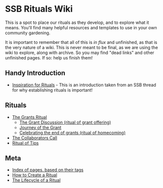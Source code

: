 # SSB Rituals Wiki

This is a spot to place our rituals as they develop, and to explore what it means.  You'll find many helpful resources and templates to use in your own community gardening.  

It is important to remember that all of this is _in flux_ and unfinished, as that is the very nature of a wiki.  This is never meant to be final, as we are using the wiki to explore, along with archive.  So you may find "dead links" and other unfinished pages.  If so: help us finish them!

## Handy Introduction

* [Inspiration for Rituals](introduction) - This is an introduction taken from an SSB thread for why establishing rituals is important!

## Rituals
* [The Grants Ritual](the-grants-ritual)
  * [The Grant Discussion (ritual of grant offering)](ritual-of-the-grant-offering)
  * [Journey of the Grant](journey-of-the-grant)
  * [Celebrating the end of grants (ritual of homecoming)](ritual-of-homecoming)
* [The Collaborators Call](the-collaborators-call)
* [Ritual of Tips](ritual-of-tips)

## Meta
* [Index of pages, based on their tags](tag-index)
* [How to Create a Ritual](how-to-create-a-ritual)
* [The Lifecycle of a Ritual](lifecycle-of-a-ritual)

